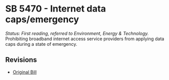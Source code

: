 # SB 5470 - Internet data caps/emergency
*Status: First reading, referred to Environment, Energy & Technology.*
Prohibiting broadband internet access service providers from applying data caps during a state of emergency.

## Revisions
* [Original Bill](1/)